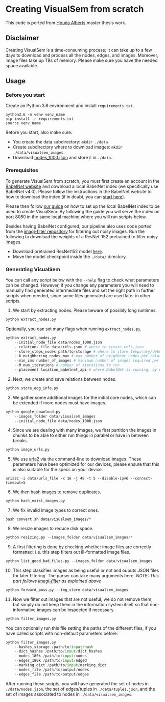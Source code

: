 # Creating VisualSem from scratch
This code is ported from [Houda Alberts](https://github.com/houda96/VisualSem/tree/master/dataset_creation) master thesis work.

## Disclaimer
Creating VisualSem is a time-consuming process; it can take up to a few days to download and process all the nodes, edges, and images. Moreover, image files take up TBs of memory. Please make sure you have the needed space available.

## Usage

### Before you start
Create an Python 3.6 environment and install `requirements.txt`.

    python3.6 -m venv venv_name
    pip install -r requirements.txt
    source venv_name

Before you start, also make sure:

- You create the data subdirectory: `mkdir ./data`
- Create subdirectory where to download images: `mkdir ./data/visualsem_images`.
- Download [nodes_1000.json](https://surfdrive.surf.nl/files/index.php/s/8VrHn8TDPwqMiat) and store it in `./data`.

### Prerequisites
To generate VisualSem from scratch, you must first create an account in the [BabelNet website](https://babelnet.org/) and download a local BabelNet index (we specifically use BabelNet v4.0). Please follow the instructions in the BabelNet website to how to download the index (if in doubt, you can [start here](https://babelnet.org/guide#HowcanIdownloadtheBabelNetindices?)).

Please then follow [our guide](https://github.com/robindv/babelnet-api) on how to set up the local BabelNet index to be used to create VisualSem. By following the guide you will serve the index on port 8080 in the same local machine where you will run scripts below.

Besides having BabelNet configured, our pipeline also uses code ported from the [imagi-filter repository](https://github.com/houda96/imagi-filter) for filtering out noisy images. Run the following to download the weights of a ResNet-152 pretrained to filter noisy images.

- Download pretrained ResNet152 model [here](https://surfdrive.surf.nl/files/index.php/s/ipyfk9iJcWvZYYk).
- Move the model checkpoint inside the `./data/` directory.

### Generating VisualSem

You can call any script below with the `--help` flag to check what parameters can be changed. However, if you change any parameters you will need to manually find generated intermediate files and set the right path in further scripts when needed, since some files generated are used later in other scripts.

1. We start by extracting nodes. Please beware of possibly long runtimes.

```python
python extract_nodes.py
```

Optionally, you can set many flags when running `extract_nodes.py`.

```python
python extract_nodes.py
    --initial_node_file data/nodes_1000.json
    --relations_file data/rels.json # where to create rels.json
    --store_steps_nodes path/to/storage # where to store temporary/debugging files
    --k neighboring_nodes_max # max number of neighbour nodes per relation considered at each step
    --min_ims number_of_images # minimum number of images required per node
    --M num_iterations # number of iterations to run
    --placement location_babelnet_api # where BabelNet is running, by default "localhost:8080"
```

2. Next, we create and save relations between nodes.

```python
python store_edg_info.py
```

3. We gather some additional images for the initial core nodes, which can be extended if more nodes must have images.

```python
python google_download.py
    --images_folder data/visualsem_images
    --initial_node_file data/nodes_1000.json
```

4. Since we are dealing with many images, we first partition the images in chunks to be able to either run things in parallel or have in between breaks.

```python
python image_urls.py
```

5. We use [aria2](https://aria2.github.io/) via the command-line to download images. These parameters have been optimized for our devices, please ensure that this is also suitable for the specs on your device.

```
aria2c -i data/urls_file -x 16 -j 48 -t 5 --disable-ipv6 --connect-timeout=5
```

6. We then hash images to remove duplicates.

```python
python hash_exist_images.py
```

7. We fix invalid image types to correct ones.

```
bash convert.sh data/visualsem_images/*
```

8. We resize images to reduce disk space.

```python
python resizing.py --images_folder data/visualsem_images/*
```

9. A first filtering is done by checking whether image files are correctly formatted; i.e. this step filters out ill-formatted image files.

```python
python list_good_bad_files.py --images_folder data/visualsem_images
```

10. This step classifies images as being useful or not and ouputs JSON files for later filtering. The parser can take many arguments here. *NOTE: This part follows [imagi-filter](https://github.com/houda96/imagi-filter) as explained above*

```python
python forward_pass.py --img_store data/visualsem_images
```

11. Now we filter out images that are not useful; we do not remove them, but simply do not keep them in the information system itself so that non-informative images can be inspected if necessary.

```python
python filter_images.py
```

You can optionally run this file setting the paths of the different files, if you have called scripts with non-default parameters before:

```python
python filter_images.py
    --hashes_storage /path/to/input/hash
    --dict_hashes /path/to/input/dict_hashes
    --nodes_180k /path/to/input/nodes
    --edges_180k /path/to/input/edged
    --marking_dict /path/to/input/marking_dict
    --nodes_file /path/to/output/nodes
    --edges_file /path/to/output/edges
```

After running these scripts, you will have generated the set of nodes in `./data/nodes.json`, the set of edges/tuples in `./data/tuples.json`, and the set of images associated to nodes in `./data/visualsem_images`.

